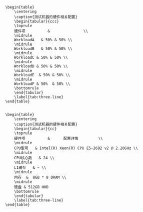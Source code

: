         \begin{table}
            \centering
            \caption{测试机器的硬件相关配置}
            \begin{tabular}{ccc}
            \toprule
            硬件项          &               \\
            \midrule
            WorkloadA   & 50% & 50% \\
            \midrule
            WorkloadB   & 50% & 50% \\
            \midrule
            WorkloadC & 50% & 50% \\
            \midrule
            WorkloadD & 50% & 50% \\
            \midrule
            WorkloadE  & 50% & 50% \\
            \midrule
            WorkloadF & 50%  & 50% \\ 
            \bottomrule
            \end{tabular}
            \label{tab:three-line}
        \end{table}


        \begin{table}
            \centering
            \caption{测试机器的硬件相关配置}
            \begin{tabular}{cc}
            \toprule
            硬件项          &      配置详情         \\
            \midrule
            CPU型号   & Intel(R) Xeon(R) CPU E5-2692 v2 @ 2.20GHz \\
            \midrule
            CPU核心数   & 24 \\
            \midrule
            L1缓存   & ~ \\
            \midrule
            内存  &  8GB * 8 DRAM \\
            \midrule
            硬盘 & 512GB HHD
            \bottomrule
            \end{tabular}
            \label{tab:three-line}
        \end{table}












